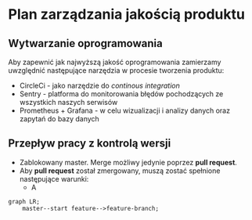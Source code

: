 # Plan zarządzania jakością produktu


## Wytwarzanie oprogramowania

Aby zapewnić jak najwyższą jakość oprogramowania zamierzamy uwzględnić następujące narzędzia w procesie tworzenia produktu:

* CircleCi - jako narzędzie do *continous integration*
* Sentry - platforma do monitorowania błędów pochodzących ze wszystkich naszych serwisów
* Prometheus + Grafana - w celu wizualizacji i analizy danych oraz zapytań do bazy danych

## Przepływ pracy z kontrolą wersji

* Zablokowany master. Merge możliwy jedynie poprzez **pull request**.
* Aby **pull request** został zmergowany, muszą zostać spełnione następujące warunki:
	* A

```mermaid
graph LR;
	master--start feature-->feature-branch;
	
```
<!--stackedit_data:
eyJoaXN0b3J5IjpbLTExNDUzNjkwNjNdfQ==
-->